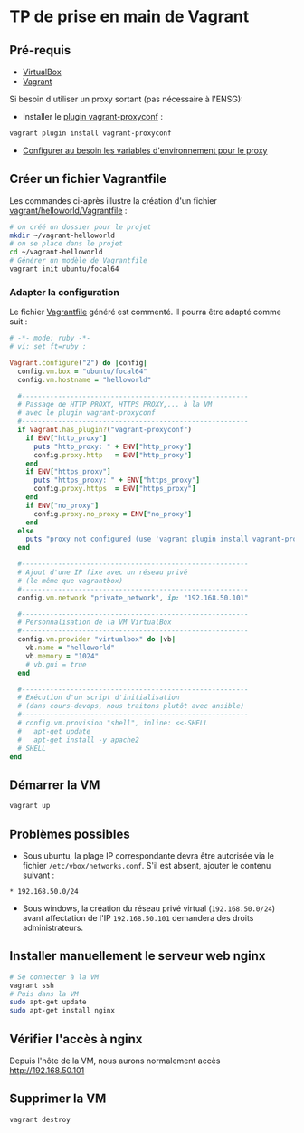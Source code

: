 # TP de prise en main de Vagrant

## Pré-requis

* [VirtualBox](https://www.virtualbox.org/wiki/Downloads)
* [Vagrant](README.md#installation)

Si besoin d'utiliser un proxy sortant (pas nécessaire à l'ENSG):

* Installer le [plugin vagrant-proxyconf](https://github.com/tmatilai/vagrant-proxyconf?tab=readme-ov-file#proxy-configuration-plugin-for-vagrant) :

```bash
vagrant plugin install vagrant-proxyconf
```

* [Configurer au besoin les variables d'environnement pour le proxy](https://mborne.github.io/fiches/proxy-sortant/proxy-env-vars/) 

## Créer un fichier Vagrantfile

Les commandes ci-après illustre la création d'un fichier [vagrant/helloworld/Vagrantfile](helloworld/Vagrantfile) :

```bash
# on créé un dossier pour le projet
mkdir ~/vagrant-helloworld
# on se place dans le projet
cd ~/vagrant-helloworld
# Générer un modèle de Vagrantfile
vagrant init ubuntu/focal64
```

### Adapter la configuration

Le fichier [Vagrantfile](helloworld/Vagrantfile) généré est commenté. Il pourra être adapté comme suit :

```ruby
# -*- mode: ruby -*-
# vi: set ft=ruby :

Vagrant.configure("2") do |config|
  config.vm.box = "ubuntu/focal64"
  config.vm.hostname = "helloworld"

  #--------------------------------------------------------
  # Passage de HTTP_PROXY, HTTPS_PROXY,... à la VM
  # avec le plugin vagrant-proxyconf
  #--------------------------------------------------------
  if Vagrant.has_plugin?("vagrant-proxyconf")
    if ENV["http_proxy"]
      puts "http_proxy: " + ENV["http_proxy"]
      config.proxy.http   = ENV["http_proxy"]
    end
    if ENV["https_proxy"]
      puts "https_proxy: " + ENV["https_proxy"]
      config.proxy.https  = ENV["https_proxy"]
    end
    if ENV["no_proxy"]
      config.proxy.no_proxy = ENV["no_proxy"]
    end
  else
    puts "proxy not configured (use 'vagrant plugin install vagrant-proxyconf')"
  end

  #--------------------------------------------------------
  # Ajout d'une IP fixe avec un réseau privé
  # (le même que vagrantbox)
  #--------------------------------------------------------
  config.vm.network "private_network", ip: "192.168.50.101"

  #--------------------------------------------------------
  # Personnalisation de la VM VirtualBox
  #--------------------------------------------------------
  config.vm.provider "virtualbox" do |vb|
    vb.name = "helloworld"
    vb.memory = "1024"
    # vb.gui = true
  end

  #--------------------------------------------------------
  # Exécution d'un script d'initialisation
  # (dans cours-devops, nous traitons plutôt avec ansible)
  #--------------------------------------------------------
  # config.vm.provision "shell", inline: <<-SHELL
  #   apt-get update
  #   apt-get install -y apache2
  # SHELL
end
```

## Démarrer la VM

```bash
vagrant up
```

## Problèmes possibles

* Sous ubuntu, la plage IP correspondante devra être autorisée via le fichier `/etc/vbox/networks.conf`. S'il est absent, ajouter le contenu suivant :

```
* 192.168.50.0/24
```

* Sous windows, la création du réseau privé virtual (`192.168.50.0/24`) avant affectation de l'IP `192.168.50.101` demandera des droits administrateurs.


## Installer manuellement le serveur web nginx

```bash
# Se connecter à la VM
vagrant ssh
# Puis dans la VM
sudo apt-get update
sudo apt-get install nginx
```

## Vérifier l'accès à nginx

Depuis l'hôte de la VM, nous aurons normalement accès http://192.168.50.101

## Supprimer la VM

```bash
vagrant destroy
```